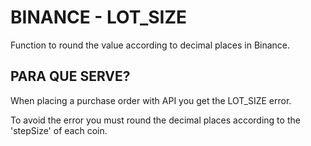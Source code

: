 # BINANCE - LOT_SIZE
 
Function to round the value according to decimal places in Binance.

## PARA QUE SERVE?

When placing a purchase order with API you get the LOT_SIZE error.

To avoid the error you must round the decimal places according to the 'stepSize' of each coin.
